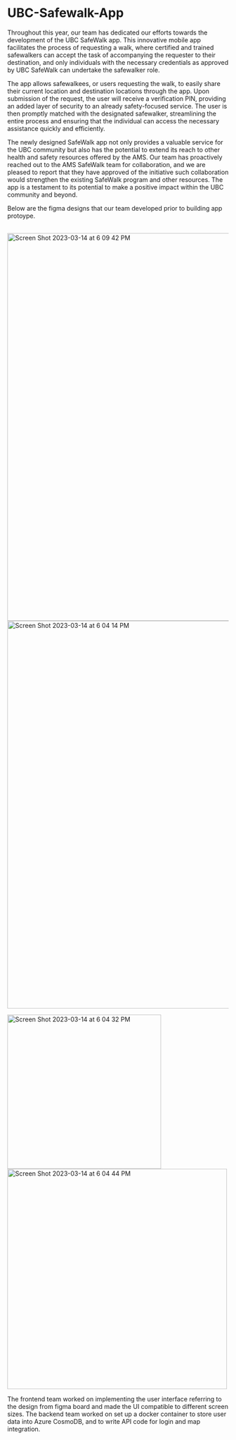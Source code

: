 # UBC-Safewalk-App

Throughout this year, our team has dedicated our efforts towards the development of the UBC SafeWalk app. This innovative mobile app facilitates the process of requesting a walk, where certified and trained safewalkers can accept the task of accompanying the requester to their destination, and only individuals with the necessary credentials as approved by UBC SafeWalk can undertake the safewalker role.


The app allows safewalkees, or users requesting the walk, to easily share their current location and destination locations through the app. Upon submission of the request, the user will receive a verification PIN, providing an added layer of security to an already safety-focused service. The user is then promptly matched with the designated safewalker, streamlining the entire process and ensuring that the individual can access the necessary assistance quickly and efficiently.


The newly designed SafeWalk app not only provides a valuable service for the UBC community but also has the potential to extend its reach to other health and safety resources offered by the AMS. Our team has proactively reached out to the AMS SafeWalk team for collaboration, and we are pleased to report that they have approved of the initiative such collaboration would strengthen the existing SafeWalk program and other resources. The app is a testament to its potential to make a positive impact within the UBC community and beyond.

Below are the figma designs that our team developed prior to building app protoype.

<br>
<img width="880" alt="Screen Shot 2023-03-14 at 6 09 42 PM" src="https://user-images.githubusercontent.com/70575969/225178430-eec0194f-4358-4ef0-b0b4-189afb392462.png">

<img width="880" alt="Screen Shot 2023-03-14 at 6 04 14 PM" src="https://user-images.githubusercontent.com/70575969/225178000-a4dc9aef-e9b9-43c2-9e30-eca0533f553d.png">

<p float="left">
<img width="350" alt="Screen Shot 2023-03-14 at 6 04 32 PM" src="https://user-images.githubusercontent.com/70575969/225178006-a9cd5737-0ad1-4c91-8d67-c4dd5705c99e.png"> <img width="500" alt="Screen Shot 2023-03-14 at 6 04 44 PM" src="https://user-images.githubusercontent.com/70575969/225178009-a0b77e40-1253-4c4a-9790-0b021f265a79.png">
</p>

The frontend team worked on implementing the user interface referring to the design from figma board and made the UI compatible to different screen sizes. The backend team worked on set up a docker container to store user data into Azure CosmoDB, and to write API code for login and map integration.


